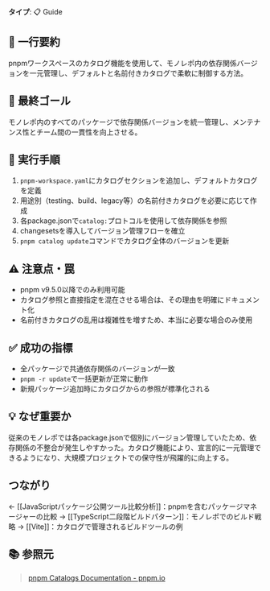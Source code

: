 **タイプ**: 📋 Guide

## 📝 一行要約
pnpmワークスペースのカタログ機能を使用して、モノレポ内の依存関係バージョンを一元管理し、デフォルトと名前付きカタログで柔軟に制御する方法。

## 🎯 最終ゴール
モノレポ内のすべてのパッケージで依存関係バージョンを統一管理し、メンテナンス性とチーム間の一貫性を向上させる。

## 🔧 実行手順
1. `pnpm-workspace.yaml`にカタログセクションを追加し、デフォルトカタログを定義
2. 用途別（testing、build、legacy等）の名前付きカタログを必要に応じて作成
3. 各package.jsonで`catalog:`プロトコルを使用して依存関係を参照
4. changesetsを導入してバージョン管理フローを確立
5. `pnpm catalog update`コマンドでカタログ全体のバージョンを更新

## ⚠️ 注意点・罠
- pnpm v9.5.0以降でのみ利用可能
- カタログ参照と直接指定を混在させる場合は、その理由を明確にドキュメント化
- 名前付きカタログの乱用は複雑性を増すため、本当に必要な場合のみ使用

## ✅ 成功の指標
- 全パッケージで共通依存関係のバージョンが一致
- `pnpm -r update`で一括更新が正常に動作
- 新規パッケージ追加時にカタログからの参照が標準化される

## 💡 なぜ重要か
従来のモノレポでは各package.jsonで個別にバージョン管理していたため、依存関係の不整合が発生しやすかった。カタログ機能により、宣言的に一元管理できるようになり、大規模プロジェクトでの保守性が飛躍的に向上する。

## つながり
← [[JavaScriptパッケージ公開ツール比較分析]]：pnpmを含むパッケージマネージャーの比較
→ [[TypeScript二段階ビルドパターン]]：モノレポでのビルド戦略
→ [[Vite]]：カタログで管理されるビルドツールの例

## 📚 参照元
> [pnpm Catalogs Documentation - pnpm.io](https://pnpm.io/catalogs)